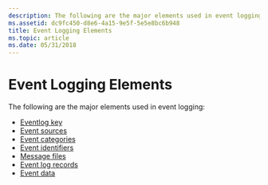 ```yaml
---
description: The following are the major elements used in event logging.
ms.assetid: dc9fc450-d8e6-4a15-9e5f-5e5e8bc6b948
title: Event Logging Elements
ms.topic: article
ms.date: 05/31/2018
---
```


# Event Logging Elements

The following are the major elements used in event logging:

-   [Eventlog key](eventlog-key.md)
-   [Event sources](event-sources.md)
-   [Event categories](event-categories.md)
-   [Event identifiers](event-identifiers.md)
-   [Message files](message-files.md)
-   [Event log records](event-log-records.md)
-   [Event data](event-data.md)

 

 




